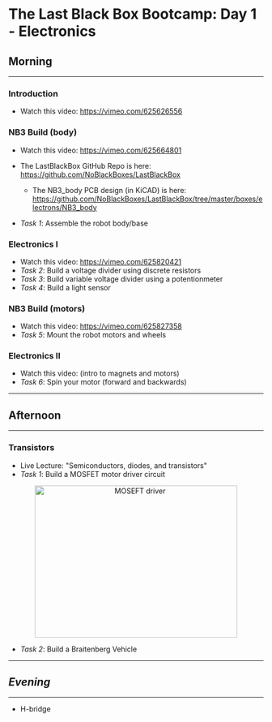 # The Last Black Box Bootcamp: Day 1 - Electronics

## Morning

----

### Introduction

- Watch this video: https://vimeo.com/625626556

### NB3 Build (body)

- Watch this video: https://vimeo.com/625664801
- The LastBlackBox GitHub Repo is here: https://github.com/NoBlackBoxes/LastBlackBox
  - The NB3_body PCB design (in KiCAD) is here: https://github.com/NoBlackBoxes/LastBlackBox/tree/master/boxes/electrons/NB3_body

- *Task 1*: Assemble the robot body/base

### Electronics I

- Watch this video: https://vimeo.com/625820421
- *Task 2*: Build a voltage divider using discrete resistors
- *Task 3*: Build variable voltage divider using a potentionmeter
- *Task 4*: Build a light sensor

### NB3 Build (motors)

- Watch this video: https://vimeo.com/625827358
- *Task 5*: Mount the robot motors and wheels

### Electronics II

- Watch this video: (intro to magnets and motors)
- *Task 6*: Spin your motor (forward and backwards)

----

## Afternoon

----

### Transistors

- Live Lecture: "Semiconductors, diodes, and transistors"
- *Task 1*: Build a MOSFET motor driver circuit

<p align="center">
<img src="../../../boxes/transistors/_data/images/MOSFET_motor_driver.png" alt="MOSEFT driver" width="400" height="300">
</p>

- *Task 2*: Build a Braitenberg Vehicle

----

## *Evening*

----

- H-bridge
